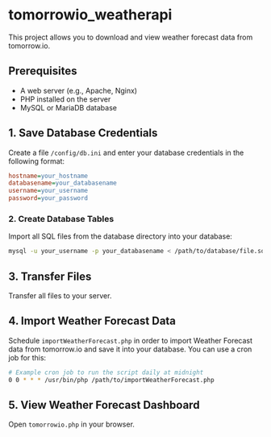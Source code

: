 ﻿# tomorrowio_weatherapi

This project allows you to download and view weather forecast data from tomorrow.io.

## Prerequisites
- A web server (e.g., Apache, Nginx)
- PHP installed on the server
- MySQL or MariaDB database

## 1. Save Database Credentials
Create a file `/config/db.ini` and enter your database credentials in the following format:
```ini
hostname=your_hostname
databasename=your_databasename
username=your_username
password=your_password
```

### 2. Create Database Tables
Import all SQL files from the database directory into your database:
```sh
mysql -u your_username -p your_databasename < /path/to/database/file.sql
```
## 3. Transfer Files
Transfer all files to your server.  

## 4. Import Weather Forecast Data
Schedule `importWeatherForecast.php` in order to import Weather Forecast data from tomorrow.io and save it into your database. You can use a cron job for this:
```sh
# Example cron job to run the script daily at midnight
0 0 * * * /usr/bin/php /path/to/importWeatherForecast.php
```

## 5. View Weather Forecast Dashboard
Open `tomorrowio.php` in your browser.

